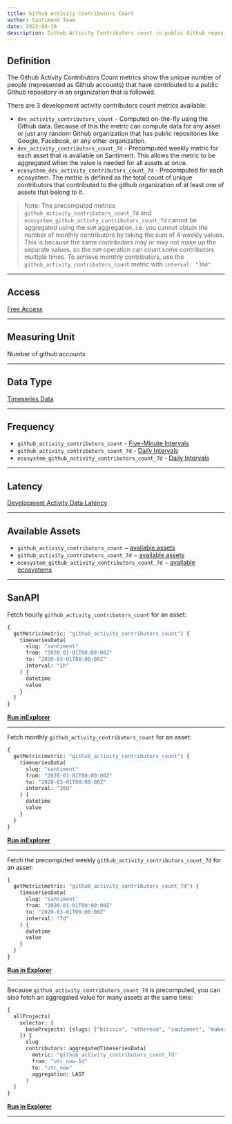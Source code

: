 ```yaml
---
title: Github Activity Contributors Count
author: Santiment Team
date: 2022-04-18
description: Github Activity Contributors count in public Github repositories
---
```


## Definition

The Github Activity Contributors Count metrics show the unique number of
people (represented as Github accounts) that have contributed to a public
Github repository in an organization that is followed. 

There are 3 development activity contributors count metrics available:
- `dev_activity_contributors_count` - Computed on-the-fly using the Github
  data. Because of this the metric can compute data for any asset or just any
  random Github organization that has public repositories like Google,
  Facebook, or any other organization.
- `dev_activity_contributors_count_7d` - Precomputed weekly metric for each
  asset that is available on Santiment. This allows the metric to be aggregated
  when the value is needed for all assets at once.
- `ecosystem_dev_activity_contributors_count_7d` - Precomputed for each
  ecosystem. The metric is defined as the total count of unique contributors
  that contributed to the github organization of at least one of assets that
  belong to it.

> Note: The precomputed metrics `github_activity_contributors_count_7d` and
> `ecosystem_github_activty_contributors_count_7d` cannot be aggregated using the
> `SUM` aggregation, i.e. you cannot obtain the number of monthly contributors
> by taking the sum of 4 weekly values. This is because the same contributors
> may or may not make up the separate values, so the `SUM` operation can count
> some contributors multiple times. To achieve monthly contributors, use the
> `github_activity_contributors_count` metric with `interval: "30d"`

---

## Access

[Free Access](/metrics/details/access#free-access)

---

## Measuring Unit

Number of github accounts

---

## Data Type

[Timeseries Data](/metrics/details/data-type#timeseries-data)

---

## Frequency

- `github_activity_contributors_count` - [Five-Minute Intervals](/metrics/details/frequency#five-minute-frequency)
- `github_activity_contributors_count_7d` - [Daily Intervals](/metrics/details/frequency#daily-frequency)
- `ecosystem_github_activity_contributors_count_7d` - [Daily Intervals](/metrics/details/frequency#daily-frequency)

---

## Latency

[Development Activity Data Latency](/metrics/details/latency#development-activity-latency)

---

## Available Assets

- `github_activity_contributors_count` $-$ [available assets](https://api.santiment.net/graphiql?variables=&query=%7B%0A%20%20getMetric(metric:%20%22github_activity_contributors_count%22)%20%7B%0A%20%20%20%20metadata%20%7B%0A%20%20%20%20%20%20availableSlugs%0A%20%20%20%20%7D%0A%20%20%7D%0A%7D%0A)
- `github_activity_contributors_count_7d` $-$ [available assets](https://api.santiment.net/graphiql?variables=&query=%7B%0A%20%20getMetric(metric%3A%20%22github_activity_contributors_count_7d%22)%20%7B%0A%20%20%20%20metadata%20%7B%0A%20%20%20%20%20%20availableSlugs%0A%20%20%20%20%7D%0A%20%20%7D%0A%7D%0A)
- `ecosystem_github_activity_contributors_count_7d` $-$ [available ecosystems](https://api.santiment.net/graphiql?query=%7B%0A%20%20getEcosystems%20%7B%0A%20%20%20%20name%0A%20%20%7D%0A%7D%0A)

---

## SanAPI

Fetch hourly `github_activity_contributors_count` for an asset:

```graphql
{
  getMetric(metric: "github_activity_contributors_count") {
    timeseriesData(
      slug: "santiment"
      from: "2020-01-01T00:00:00Z"
      to: "2020-03-01T00:00:00Z"
      interval: "1h"
    ) {
      datetime
      value
    }
  }
}
```

**[Run inExplorer](https://api.santiment.net/graphiql?query=%7B%0A%20%20getMetric(metric%3A%20%22github_activity_contributors_count%22)%20%7B%0A%20%20%20%20timeseriesData(%0A%20%20%20%20%20%20slug%3A%20%22santiment%22%0A%20%20%20%20%20%20from%3A%20%222020-01-01T00%3A00%3A00Z%22%0A%20%20%20%20%20%20to%3A%20%222020-02-01T00%3A00%3A00Z%22%0A%20%20%20%20%20%20interval%3A%20%221h%22%0A%20%20%20%20)%20%7B%0A%20%20%20%20%20%20datetime%0A%20%20%20%20%20%20value%0A%20%20%20%20%7D%0A%20%20%7D%0A%7D%0A)**

---

Fetch monthly `github_activity_contributors_count` for an asset:

```graphql
{
  getMetric(metric: "github_activity_contributors_count") {
    timeseriesData(
      slug: "santiment"
      from: "2020-01-01T00:00:00Z"
      to: "2020-03-01T00:00:00Z"
      interval: "30d"
    ) {
      datetime
      value
    }
  }
}
```

**[Run inExplorer](https://api.santiment.net/graphiql?query=%7B%0A%20%20getMetric(metric%3A%20%22github_activity_contributors_count%22)%20%7B%0A%20%20%20%20timeseriesData(%0A%20%20%20%20%20%20slug%3A%20%22santiment%22%0A%20%20%20%20%20%20from%3A%20%222020-01-01T00%3A00%3A00Z%22%0A%20%20%20%20%20%20to%3A%20%222020-02-01T00%3A00%3A00Z%22%0A%20%20%20%20%20%20interval%3A%20%227d%22%0A%20%20%20%20)%20%7B%0A%20%20%20%20%20%20datetime%0A%20%20%20%20%20%20value%0A%20%20%20%20%7D%0A%20%20%7D%0A%7D%0A)**

---

Fetch the precomputed weekly `github_activity_contributors_count_7d` for an asset:

```graphql
{
  getMetric(metric: "github_activity_contributors_count_7d") {
    timeseriesData(
      slug: "santiment"
      from: "2020-01-01T00:00:00Z"
      to: "2020-03-01T00:00:00Z"
      interval: "7d"
    ) {
      datetime
      value
    }
  }
}
```

**[Run in Explorer](https://api.santiment.net/graphiql?query=%7B%0A%20%20getMetric(metric%3A%20%22github_activity_contributors_count_7d%22)%20%7B%0A%20%20%20%20timeseriesData(%0A%20%20%20%20%20%20slug%3A%20%22santiment%22%0A%20%20%20%20%20%20from%3A%20%222020-01-01T00%3A00%3A00Z%22%0A%20%20%20%20%20%20to%3A%20%222020-03-01T00%3A00%3A00Z%22%0A%20%20%20%20%20%20interval%3A%20%227d%22%0A%20%20%20%20)%20%7B%0A%20%20%20%20%20%20datetime%0A%20%20%20%20%20%20value%0A%20%20%20%20%7D%0A%20%20%7D%0A%7D%0A)**

---

Because `github_activity_contributors_count_7d` is precomputed, you can also fetch
an aggregated value for many assets at the same time:

```graphql
{
  allProjects(
    selector: {
      baseProjects: {slugs: ["bitcoin", "ethereum", "santiment", "maker"]}
    }) {
      slug
      contributors: aggregatedTimeseriesData(
        metric: "github_activity_contributors_count_7d"
        from: "utc_now-1d"
        to: "utc_now"
        aggregation: LAST
      )
  }
}
```

**[Run in Explorer](https://api.santiment.net/graphiql?query=%7B%0A%20%20allProjects(%0A%20%20%20%20selector%3A%20%7B%0A%20%20%20%20%20%20baseProjects%3A%20%7Bslugs%3A%20%5B%22bitcoin%22%2C%20%22ethereum%22%2C%20%22santiment%22%2C%20%22maker%22%5D%7D%0A%20%20%20%20%7D)%20%7B%0A%20%20%20%20%20%20slug%0A%20%20%20%20%20%20contributors%3A%20aggregatedTimeseriesData(%0A%20%20%20%20%20%20%20%20metric%3A%20%22github_activity_contributors_count_7d%22%0A%20%20%20%20%20%20%20%20from%3A%20%22utc_now-1d%22%0A%20%20%20%20%20%20%20%20to%3A%20%22utc_now%22%0A%20%20%20%20%20%20%20%20aggregation%3A%20LAST%0A%20%20%20%20%20%20)%0A%20%20%7D%0A%7D%0A)**

---
